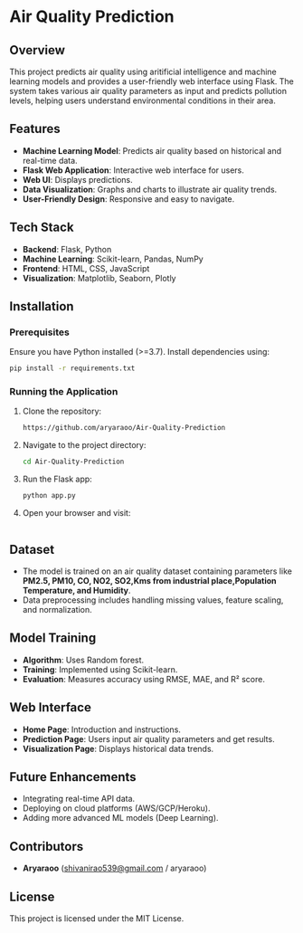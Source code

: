 # Air Quality Prediction

## Overview
This project predicts air quality using aritificial intelligence and machine learning models and provides a user-friendly web interface using Flask. The system takes various air quality parameters as input and predicts pollution levels, helping users understand environmental conditions in their area.

## Features
- **Machine Learning Model**: Predicts air quality based on historical and real-time data.
- **Flask Web Application**: Interactive web interface for users.
- **Web UI**: Displays predictions.
- **Data Visualization**: Graphs and charts to illustrate air quality trends.
- **User-Friendly Design**: Responsive and easy to navigate.

## Tech Stack
- **Backend**: Flask, Python
- **Machine Learning**: Scikit-learn, Pandas, NumPy
- **Frontend**: HTML, CSS, JavaScript
- **Visualization**: Matplotlib, Seaborn, Plotly

## Installation
### Prerequisites
Ensure you have Python installed (>=3.7). Install dependencies using:
```bash
pip install -r requirements.txt
```

### Running the Application
1. Clone the repository:
   ```bash
   https://github.com/aryaraoo/Air-Quality-Prediction
   ```
2. Navigate to the project directory:
   ```bash
   cd Air-Quality-Prediction
   ```
3. Run the Flask app:
   ```bash
   python app.py
   ```
4. Open your browser and visit:
   ```
   
   ```

## Dataset
- The model is trained on an air quality dataset containing parameters like **PM2.5, PM10, CO, NO2, SO2,Kms from industrial place,Population Temperature, and Humidity**.
- Data preprocessing includes handling missing values, feature scaling, and normalization.

## Model Training
- **Algorithm**: Uses Random forest.
- **Training**: Implemented using Scikit-learn.
- **Evaluation**: Measures accuracy using RMSE, MAE, and R² score.

## Web Interface
- **Home Page**: Introduction and instructions.
- **Prediction Page**: Users input air quality parameters and get results.
- **Visualization Page**: Displays historical data trends.

## Future Enhancements
- Integrating real-time API data.
- Deploying on cloud platforms (AWS/GCP/Heroku).
- Adding more advanced ML models (Deep Learning).

## Contributors
- **Aryaraoo** (shivanirao539@gmail.com / aryaraoo)

## License
This project is licensed under the MIT License.

